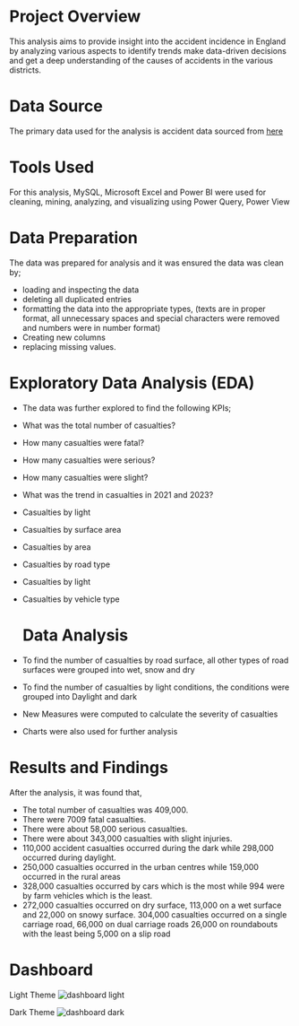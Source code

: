 # Project Overview
This analysis aims to provide insight into the accident incidence in England by analyzing various aspects to identify trends make data-driven decisions and get a deep understanding of the causes of accidents in the various districts.

# Data Source
The primary data used for the analysis is accident data sourced from  [here](https://drive.google.com/file/d/1R_uaoZL18nRbqC_MULVne90h3SdRbAyn/view)

# Tools Used
For this analysis, MySQL, Microsoft Excel and Power BI were used for cleaning, mining, analyzing, and visualizing using Power Query, Power View

# Data Preparation
The data was prepared for analysis and it was ensured the data was clean by;
- loading and inspecting the data
- deleting all duplicated entries
- formatting the data into the appropriate types, (texts are in proper format, all unnecessary spaces and special characters were removed  and numbers were in number format)
- Creating new columns
- replacing missing values.

# Exploratory Data Analysis (EDA)
- The data was further explored to find the following KPIs;
- What was the total number of casualties?
- How many casualties were fatal?
- How many casualties were serious?
- How many casualties were slight?
- What was the trend in casualties in 2021 and 2023?
- Casualties by light
- Casualties by surface area
- Casualties by area
- Casualties by road type
- Casualties by light
- Casualties by vehicle type

  # Data Analysis
- To find the number of casualties by road surface, all other types of road surfaces were grouped into wet, snow and dry
- To find the number of casualties by light conditions, the conditions were grouped into Daylight and dark
- New Measures were computed to calculate the severity of casualties
- Charts were also used for further analysis

# Results and Findings
After the analysis, it was found that, 
- The total number of casualties was 409,000.
- There were 7009 fatal casualties.
- There were about 58,000 serious casualties.
- There were about 343,000 casualties with slight injuries.
- 110,000 accident casualties occurred during the dark while 298,000 occurred during daylight.
- 250,000 casualties occurred in the urban centres while 159,000 occurred in the rural areas
- 328,000 casualties occurred by cars which is the most while 994 were by farm vehicles which is the least.
- 272,000 casualties occurred on dry surface, 113,000 on a wet surface and 22,000 on snowy surface.
304,000 casualties occurred on a single carriage road, 66,000 on dual carriage roads 26,000 on roundabouts with the least being 5,000 on a slip road

# Dashboard
Light Theme
![dashboard light](https://github.com/asopoku/Accident-_Analysis/assets/72577156/74dfe1d8-ac06-4255-aea6-56dee65fd353)

Dark Theme
![dashboard dark](https://github.com/asopoku/Accident-_Analysis/assets/72577156/ee4f65fd-60ee-4874-a67a-07fab304e269)
